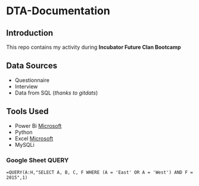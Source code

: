 # DTA-Documentation
## Introduction
This repo contains my activity during **Incubator Future Clan Bootcamp**



## Data Sources
- Questionnaire
- Interview
- Data from SQL (_thanks to gitdats_)

## Tools Used
- Power Bi [Microsoft](https://microsoft.com/)
- Python
- Excel [Microsoft](https://microsoft.com/)
- MySQLi

### Google Sheet QUERY
```
=QUERY(A:H,"SELECT A, B, C, F WHERE (A = 'East' OR A = 'West') AND F = 2015",1)
```

